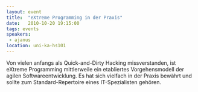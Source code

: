 ```yaml
---
layout: event
title:  "eXtreme Programming in der Praxis"
date:   2010-10-20 19:15:00
tags: events
speakers:
 - ajanus
location: uni-ka-hs101
---
```


Von vielen anfangs als Quick-and-Dirty Hacking missverstanden, ist eXtreme Programming mittlerweile ein etabliertes Vorgehensmodell der agilen Softwareentwicklung. Es hat sich vielfach in der Praxis bewährt und sollte zum Standard-Repertoire eines IT-Spezialisten gehören.